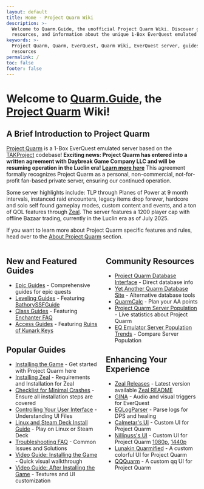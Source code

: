 ```yaml
---
layout: default
title: Home - Project Quarm Wiki
description: >-
  Welcome to Quarm.Guide, the unofficial Project Quarm Wiki. Discover guides,
  resources, and information about the unique 1-Box EverQuest emulated server.
keywords: >-
  Project Quarm, Quarm, EverQuest, Quarm Wiki, EverQuest server, guides,
  resources
permalink: /
toc: false
footer: false
---
```


# Welcome to [Quarm.Guide](https://quarm.guide), the [Project Quarm](https://www.projectquarm.com) Wiki!

## A Brief Introduction to Project Quarm

[Project Quarm](https://projectquarm.com/) is a 1-Box EverQuest emulated server based on the [TAKProject](https://www.takproject.net/) codebase! **Exciting news: Project Quarm has entered into a written agreement with Daybreak Game Company LLC and will be resuming operation in the Luclin era! [Learn more here](/2025/07/15/project-quarm-daybreak-agreement-announcement/)** This agreement formally recognizes Project Quarm as a personal, non-commercial, not-for-profit fan-based private server, ensuring our continued operation.

Some server highlights include: TLP through Planes of Power at 9 month intervals, instanced raid encounters, legacy items drop forever, hardcore and solo self found gameplay modes, custom content and events, and a ton of QOL features through [Zeal](https://github.com/iamclint/Zeal). The server features a 1200 player cap with offline Bazaar trading, currently in the Luclin era as of July 2025.

If you want to learn more about Project Quarm specific features and rules, head over to the [About Project Quarm](about-project-quarm) section.

<div style="display: flex;">
    <div style="flex: 1; margin-right: 10px;">
        <h2>New and Featured Guides</h2>
        <ul>
            <li><a href="{{ '/epic-guides' | relative_url }}">Epic Guides</a> - Comprehensive guides for epic quests</li>
            <li><a href="{{ '/leveling-guides' | relative_url }}">Leveling Guides</a> - Featuring <a href="{{ '/BathorySSFGuide' | relative_url }}">BathorySSFGuide</a></li>
            <li><a href="{{ '/class-guides' | relative_url }}">Class Guides</a> - Featuring <a href="{{ '/enchanter-faq' | relative_url }}">Enchanter FAQ</a></li>
            <li><a href="{{ '/access-guides' | relative_url }}">Access Guides</a> - Featuring <a href="{{ '/kunarkkeys' | relative_url }}">Ruins of Kunark Keys</a></li>
        </ul>
        <h2>Popular Guides</h2>
        <ul>
            <li><a href="{{ '/installing-the-game' | relative_url }}">Installing the Game</a> - Get started with Project Quarm here</li>
            <li><a href="{{ '/installing-the-game#step-4-installing-zeal-' | relative_url }}" aria-label="Installing Zeal - Requirements and Installation for Zeal">Installing Zeal</a> - Requirements and Installation for Zeal</li>
            <li><a href="https://quarm.guide/2024/04/20/xanaxs-checklist-for-minimal-crashes/" aria-label="Checklist for Minimal Crashes - Ensure all installation steps are covered">Checklist for Minimal Crashes</a> - Ensure all installation steps are covered</li>
            <li><a href="{{ '/after-installing-the-game#controlling-your-user-interface' | relative_url }}">Controlling Your User Interface</a> - Understanding UI Files</li>
            <li><a href="{{ '/2025/04/23/linux-and-steam-deck-install-guide/' | relative_url }}">Linux and Steam Deck Install Guide</a> - Play on Linux or Steam Deck</li>
            <li><a href="{{ '/troubleshooting-faq' | relative_url }}">Troubleshooting FAQ</a> - Common Issues and Solutions</li>
            <li><a href="https://www.youtube.com/watch?v=aM0MX67me5Y" aria-label="Video Guide: Installing the Game - Quick visual walkthrough">Video Guide: Installing the Game</a> - Quick visual walkthrough</li>
            <li><a href="https://www.youtube.com/watch?v=tmU_5kBZbu8" aria-label="Video Guide: After Installing the Game - Textures and UI customization">Video Guide: After Installing the Game</a> - Textures and UI customization</li>
        </ul>
    </div>
    <div style="flex: 1; margin-left: 10px;">
        <h2>Community Resources</h2>
        <ul>
            <li><a href="https://www.pqdi.cc/" aria-label="Project Quarm Database Interface - Direct information from the Project Quarm database">Project Quarm Database Interface</a> - Direct database info</li>
            <li><a href="https://yaqds.cc" aria-label="Yet Another Quarm Database Site - An alternative view of the Project Quarm database">Yet Another Quarm Database Site</a> - Alternative database tools</li>
            <li><a href="https://quarmcalc.app/" aria-label="QuarmCalc - Plan your alternate advancement (AA) point allocation on Quarm">QuarmCalc</a> - Plan your AA points</li>
            <li><a href="https://www.eqemulator.org/index.php?pageid=serverinfo&worldid=3962" aria-label="Project Quarm Server Population - Live statistics and information about the Project Quarm server">Project Quarm Server Population</a> - Live statistics about Project Quarm</li>
            <li><a href="https://unixgeek.com/eqemu.html" aria-label="EQ Emulator Server Population Trends - Track population trends across different EQEmu servers">EQ Emulator Server Population Trends</a> - Compare Server Population</li>
        </ul>
        <h2>Enhancing Your Experience</h2>
        <ul>
            <li><a href="https://github.com/iamclint/Zeal/releases" aria-label="Zeal Releases - Download the latest version of Zeal">Zeal Releases</a> - Latest version available <a href="/2024/11/24/zeal-readme/">Zeal README</a></li>
            <li><a href="https://eq.gimasoft.com/gina/" aria-label="GINA - Audio and visual triggers for EverQuest">GINA</a> - Audio and visual triggers for EverQuest</li>
            <li><a href="https://www.redguides.com/community/resources/eqlogparser.1/" aria-label="EQLogParser - Parse logs for DPS and healing">EQLogParser</a> - Parse logs for DPS and healing</li>
            <li><a href="https://www.eqinterface.com/downloads/fileinfo.php?id=6959" aria-label="Calmetar's UI - Custom UI for Quarm">Calmetar's UI</a> - Custom UI for Project Quarm</li>
            <li><a href="{{ '/after-installing-the-game#where-to-get-quarm-user-interfaces' | relative_url }}" aria-label="Nillipuss's UI - Custom UI for Quarm">Nillipuss's UI</a> - Custom UI for Project Quarm <a href="https://github.com/NilliP/NillipussUI_1080p">1080p</a>, <a href="https://github.com/NilliP/NillipussUI_1440p">1440p</a></li>
          <li><a href="https://www.eqinterface.com/downloads/fileinfo.php?id=6942" aria-label="Lunakin Quarmified - Custom UI for Quarm">Lunakin Quarmified</a> - A custom colorful UI for Project Quarm</li>
          <li><a href="https://www.eqinterface.com/downloads/fileinfo.php?id=6940" aria-label="QQQuarm - Custom UI for Quarm">QQQuarm</a> - A custom qq UI for Project Quarm</li>
        </ul>
    </div>
</div>
 
